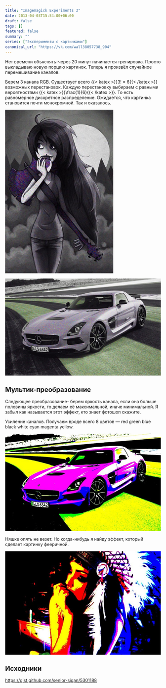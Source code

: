 ```yaml
---
title: "Imagemagick Experiments 3"
date: 2013-04-03T15:54:00+06:00
draft: false
tags: []
featured: false
summary: ""
series: ["Эксперименты с картинками"]
canonical_url: "https://vk.com/wall38057738_904"
---
```


Нет времени объяснять-через 20 минут начинается тренировка. Просто выкладываю новую порцию картинок. Теперь я произвёл случайное перемешивание каналов.

Берем 3 канала RGB. Существует всего {{< katex >}}3! = 6{{< /katex >}} возможных перестановок. Каждую перестановку выбираем с равными вероятностями {{< katex >}}\frac{1}{6}{{< /katex >}}. То есть равномерное дискретное распределение. Ожидается, что картинка становится почти монохромной. Так и оказалось.

![Перемешивание цветов. Увеличьте фотографию, для усиления эффекта.](images/mvhog1p7ji8o5405se7z.jpeg)

![Перемешивание цветов. Увеличьте фотографию, для усиления эффекта.](images/uc1hy1u30ivo9z3i1jhe.jpeg)

## Мультик-преобразование

Следующее преобразование- берем яркость канала, если она больше половины яркости, то делаем её максимальной, иначе минимальной. Я забыл как называется этот эффект, кто знает фотошоп скажите.

Усиление каналов. Получаем вроде всего 8 цветов — red green blue black white cyan magenta yellow.

![Alt Text](images/mcu487go6pep9wfagsox.jpeg)

Няшке опять не везет. Но когда-нибудь я найду эффект, который сделает картинку фееричной.

![Alt Text](images/91qkynvbr9uh1jbyh0ow.jpeg)

## Исходники

https://gist.github.com/senior-sigan/5301188
